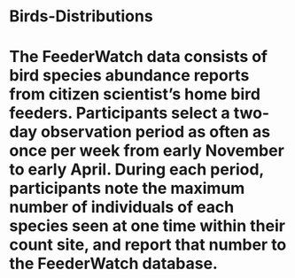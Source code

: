 # Birds-Distributions

#  The FeederWatch data consists of bird species abundance reports from citizen scientist’s home bird feeders. Participants select a two-day observation period as often as once per week from early November to early April. During each period, participants note the maximum number of individuals of each species seen at one time within their count site, and report that number to the FeederWatch database.
